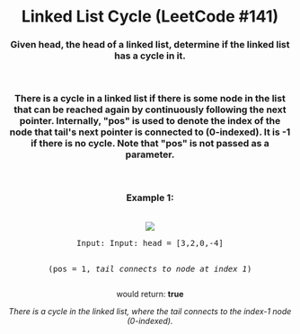 <div align = "center">

# Linked List Cycle (LeetCode #141)

</div>

<div align = "center">

<h3>Given head, the head of a linked list, determine if the linked list has a cycle in it.</h3>
<br>
<h3>There is a cycle in a linked list if there is some node in the list that can be reached again by continuously following the next pointer. Internally, "pos" is used to denote the index of the node that tail's next pointer is connected to (0-indexed). It is -1 if there is no cycle. <strong>Note that "pos" is not passed as a parameter.</strong></h3>
<br>

<h3>Example 1:</h3>
<br>
<img src="https://assets.leetcode.com/uploads/2018/12/07/circularlinkedlist.png">
<pre>Input: Input: head = [3,2,0,-4]

(pos = 1, <em>tail connects to node at index 1</em>)</pre>

<p>would return: <strong>true</strong></p>
<p><em>There is a cycle in the linked list, where the tail connects to the index-1 node (0-indexed).</em></p>
</div>
